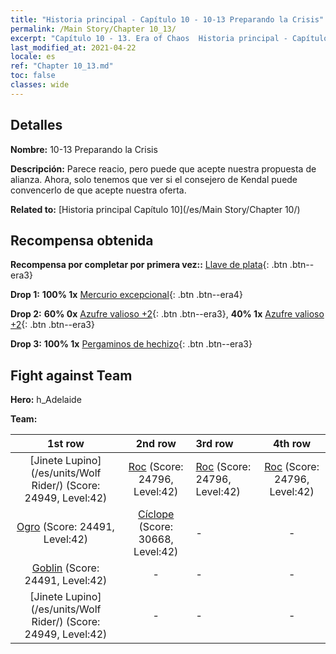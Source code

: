 ```yaml
---
title: "Historia principal - Capítulo 10 - 10-13 Preparando la Crisis"
permalink: /Main Story/Chapter 10_13/
excerpt: "Capítulo 10 - 13. Era of Chaos  Historia principal - Capítulo 10_13. 10-13 Preparando la Crisis"
last_modified_at: 2021-04-22
locale: es
ref: "Chapter 10_13.md"
toc: false
classes: wide
---
```


## Detalles

 **Nombre:** 10-13 Preparando la Crisis

 **Descripción:** Parece reacio, pero puede que acepte nuestra propuesta de alianza. Ahora, solo tenemos que ver si el consejero de Kendal puede convencerlo de que acepte nuestra oferta.

 **Related to:** [Historia principal Capítulo 10](/es/Main Story/Chapter 10/)

## Recompensa obtenida

 **Recompensa por completar por primera vez::** [Llave de plata](/ItemsES/con_693/){: .btn .btn--era3}

 **Drop 1:** **100% 1x** [Mercurio excepcional](/ItemsES/mat_35/){: .btn .btn--era4}

 **Drop 2:** **60% 0x** [Azufre valioso +2](/ItemsES/mat_29/){: .btn .btn--era3}, **40% 1x** [Azufre valioso +2](/ItemsES/mat_29/){: .btn .btn--era3}

 **Drop 3:** **100% 1x** [Pergaminos de hechizo](/ItemsES/con_694/){: .btn .btn--era3}


## Fight against Team
 **Hero:** h_Adelaide

 **Team:**


  | 1st row | 2nd row | 3rd row | 4th row |
  |:----:|:----:|:----|:----:|
  | [Jinete Lupino](/es/units/Wolf Rider/) (Score: 24949, Level:42)  | [Roc](/es/units/Roc/) (Score: 24796, Level:42)  | [Roc](/es/units/Roc/) (Score: 24796, Level:42)  | [Roc](/es/units/Roc/) (Score: 24796, Level:42)  |
  | [Ogro](/es/units/Ogre/) (Score: 24491, Level:42)  | [Cíclope](/es/units/Cyclops/) (Score: 30668, Level:42)  | - | - |
  | [Goblin](/es/units/Goblin/) (Score: 24491, Level:42)  | - | - | - |
  | [Jinete Lupino](/es/units/Wolf Rider/) (Score: 24949, Level:42)  | - | - | - |


